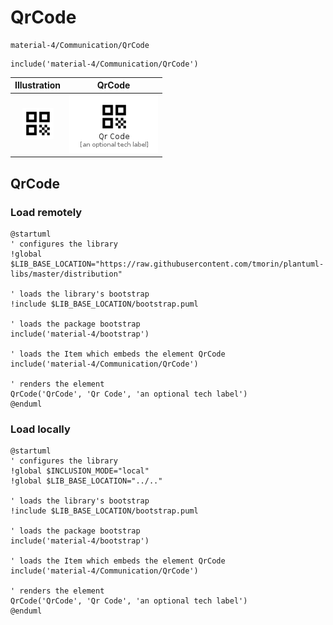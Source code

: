 # QrCode


```text
material-4/Communication/QrCode
```

```text
include('material-4/Communication/QrCode')
```



| Illustration | QrCode |
| :---: | :---: |
| ![illustration for Illustration](../../material-4/Communication/QrCode.png) | ![illustration for QrCode](../../material-4/Communication/QrCode.Local.png) |




## QrCode

### Load remotely
```plantuml
@startuml
' configures the library
!global $LIB_BASE_LOCATION="https://raw.githubusercontent.com/tmorin/plantuml-libs/master/distribution"

' loads the library's bootstrap
!include $LIB_BASE_LOCATION/bootstrap.puml

' loads the package bootstrap
include('material-4/bootstrap')

' loads the Item which embeds the element QrCode
include('material-4/Communication/QrCode')

' renders the element
QrCode('QrCode', 'Qr Code', 'an optional tech label')
@enduml
```

### Load locally
```plantuml
@startuml
' configures the library
!global $INCLUSION_MODE="local"
!global $LIB_BASE_LOCATION="../.."

' loads the library's bootstrap
!include $LIB_BASE_LOCATION/bootstrap.puml

' loads the package bootstrap
include('material-4/bootstrap')

' loads the Item which embeds the element QrCode
include('material-4/Communication/QrCode')

' renders the element
QrCode('QrCode', 'Qr Code', 'an optional tech label')
@enduml
```

